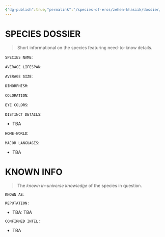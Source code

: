 ```yaml
---
{"dg-publish":true,"permalink":"/species-of-eros/zehen-khasiik/dossier/"}
---
```


# SPECIES DOSSIER

> Short informational on the species featuring need-to-know details.

`SPECIES NAME`:

`AVERAGE LIFESPAN`:

`AVERAGE SIZE`:

`DIMORPHISM`:

`COLORATION`:

`EYE COLORS`:

`DISTINCT DETAILS`:
- TBA

`HOME-WORLD`:

`MAJOR LANGUAGES`:
- TBA

# KNOWN INFO
> The *known in-universe knowledge* of the species in question.

`KNOWN AS:`

`REPUTATION:`
- TBA: TBA

`CONFIRMED INTEL:`
- TBA